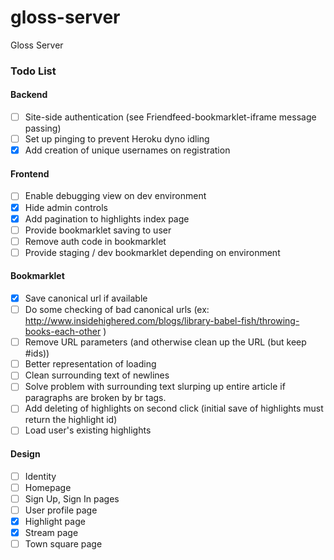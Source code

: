 gloss-server
============

Gloss Server

### Todo List

#### Backend

- [ ] Site-side authentication (see Friendfeed-bookmarklet-iframe message passing)
- [ ] Set up pinging to prevent Heroku dyno idling
- [X] Add creation of unique usernames on registration

#### Frontend

- [ ] Enable debugging view on dev environment
- [X] Hide admin controls
- [X] Add pagination to highlights index page
- [ ] Provide bookmarklet saving to user
- [ ] Remove auth code in bookmarklet
- [ ] Provide staging / dev bookmarklet depending on environment

#### Bookmarklet

- [X] Save canonical url if available
- [ ] Do some checking of bad canonical urls (ex: http://www.insidehighered.com/blogs/library-babel-fish/throwing-books-each-other )
- [ ] Remove URL parameters (and otherwise clean up the URL (but keep #ids))
- [ ] Better representation of loading
- [ ] Clean surrounding text of newlines
- [ ] Solve problem with surrounding text slurping up entire article if paragraphs are broken by br tags.
- [ ] Add deleting of highlights on second click (initial save of highlights must return the highlight id)
- [ ] Load user's existing highlights

#### Design

- [ ] Identity
- [ ] Homepage
- [ ] Sign Up, Sign In pages
- [ ] User profile page
- [X] Highlight page
- [X] Stream page
- [ ] Town square page
